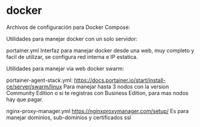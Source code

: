 # docker
Archivos de configuración para Docker Compose:

Utilidades para manejar docker con un solo servidor:

portainer.yml
Interfaz para manejar docker desde una web, muy completo y facil de utilizar, se configura red interna e IP estatica.



Utilidades para manejar via web docker swarm:

portainer-agent-stack.yml:
https://docs.portainer.io/start/install-ce/server/swarm/linux
Para manejar hasta 3 nodos con la version Community Edition o si te registras con Business Edition, para mas nodos hay que pagar.

nginx-proxy-manager.yml
https://nginxproxymanager.com/setup/
Es para manejar dominios, sub-dominios y certificados ssl

